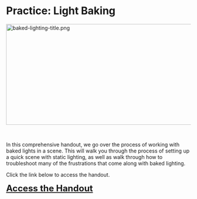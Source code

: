# Practice: Light Baking

<p><img src="https://vertexschool.instructure.com/courses/17/files/891/preview?verifier=qCQaVeDqqP4zYWO7riO5WpB34qGPCF4t6pWXN8hR" alt="baked-lighting-title.png" width="512" height="274" data-api-endpoint="https://vertexschool.instructure.com/api/v1/courses/17/files/891" data-api-returntype="File"></p>
<p>&nbsp;</p>
<p>In this comprehensive handout, we go over the process of working with baked lights in a scene. This will walk you through the process of setting up a quick scene with static lighting, as well as walk through how to troubleshoot many of the frustrations that come along with baked lighting.</p>
<p>Click the link below to access the handout.</p>
<p><span style="font-size: 18pt;"><strong><a href="https://docs.google.com/document/d/1K5F8SU-TiJpgQ2QS_HaQrpSJQQCMTiEBKe9ALZ0FCpY/edit?usp=sharing">Access the Handout</a></strong></span></p>